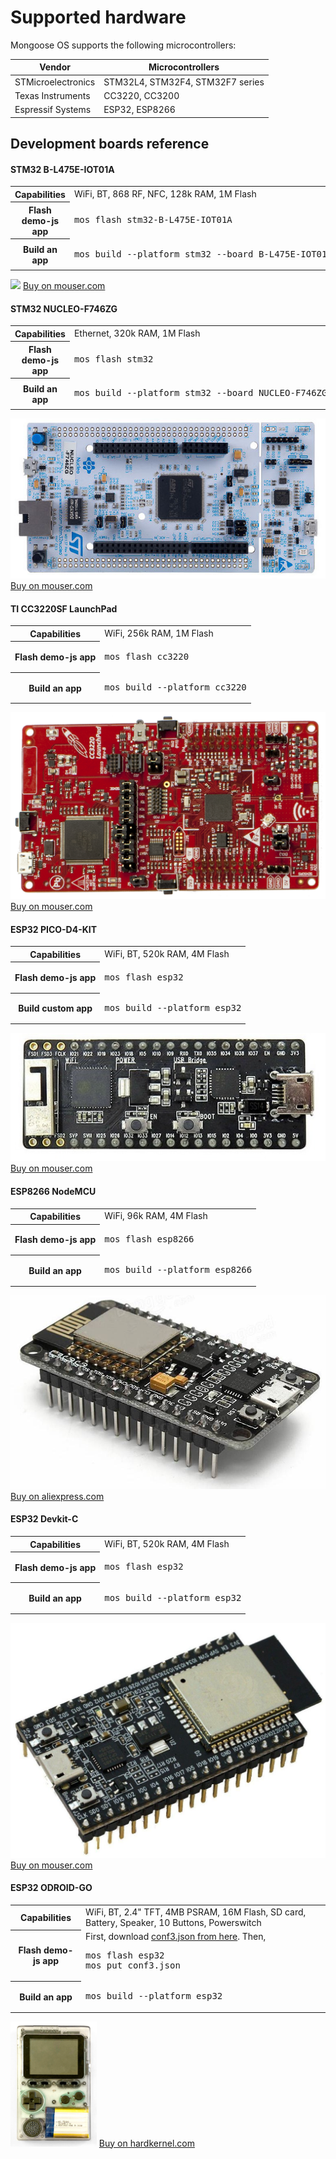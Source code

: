# Supported hardware

Mongoose OS supports the following microcontrollers:

|  Vendor  | Microcontrollers |
| -------  | --------------- | 
| STMicroelectronics | STM32L4, STM32F4, STM32F7 series |
| Texas Instruments | CC3220, CC3200 |
| Espressif Systems | ESP32, ESP8266   |

## Development boards reference

#### STM32 B-L475E-IOT01A

<div class="row pb-4">
  <div class="col-md-8">
    <table class="my-0">
      <tr><th class="small">Capabilities</th><td>WiFi, BT, 868 RF, NFC, 128k RAM, 1M Flash</td></tr>
      <tr><th class="small">Flash demo-js app</th><td><pre>mos flash stm32-B-L475E-IOT01A</pre></td></tr>
      <tr><th class="small">Build an app</th><td><pre>mos build --platform stm32 --board B-L475E-IOT01A</pre></td></tr>
    </table>
  </div>
  <div class="col-md-4">
    <img class="img-fluid mh-100 mw-100" src="/mongoose-os-docs/quickstart/images/stm32_iot01a.png" />
    <a target="_blank" href="https://www.mouser.ie/ProductDetail/STMicroelectronics/B-L475E-IOT01A2?qs=sGAEpiMZZMtw0nEwywcFgLsaY7JiSlO%2fppdYl3jRSsNnt9SKMZclVw%3d%3d">Buy on mouser.com</a>
  </div>
</div>

#### STM32 NUCLEO-F746ZG

<div class="row pb-4">
  <div class="col-md-8">
    <table class="my-0">
      <tr><th class="small">Capabilities</th><td>Ethernet, 320k RAM, 1M Flash</td></tr>
      <tr><th class="small">Flash demo-js app</th><td><pre>mos flash stm32</pre></td></tr>
      <tr><th class="small">Build an app</th><td><pre>mos build --platform stm32 --board NUCLEO-F746ZG</pre></td></tr>
    </table>
  </div>
    <div class="col-md-4">
    <img class="img-fluid mh-100 mw-100" src="images/nucleo-f746zg.png" />
    <a target="_blank" href="https://www.mouser.ie/ProductDetail/STMicroelectronics/NUCLEO-F746ZG?qs=sGAEpiMZZMtw0nEwywcFgCOvL%2fCIMT%2f2w01SZnal1Ngwgxcd9gFiJw%3d%3d">Buy on mouser.com</a>
  </div>
</div>

#### TI CC3220SF LaunchPad

<div class="row pb-4">
  <div class="col-md-8">
    <table class="my-0">
      <tr><th class="small">Capabilities</th><td>WiFi, 256k RAM, 1M Flash</td></tr>
      <tr><th class="small">Flash demo-js app</th><td><pre>mos flash cc3220</pre></td></tr>
      <tr><th class="small">Build an app</th><td><pre>mos build --platform cc3220</pre></td></tr>
    </table>
  </div>
  <div class="col-md-4">
    <img class="img-fluid mh-100 mw-100" src="images/cc3220.png" />
    <a target="_blank" href="https://www.mouser.ie/ProductDetail/Texas-Instruments/LAUNCHCC3220MODASF?qs=%2fha2pyFadujqlJX34r9ZGoAmtkXcNzJj%252bZ4VZVBUJdhvqS35TYOi%252bA%3d%3d">Buy on mouser.com</a>
  </div>
</div>

#### ESP32 PICO-D4-KIT

<div class="row pb-4">
  <div class="col-md-8">
    <table class="my-0">
      <tr><th class="small">Capabilities</th><td>WiFi, BT, 520k RAM, 4M Flash</td></tr>
      <tr><th class="small">Flash demo-js app</th><td><pre>mos flash esp32</pre></td></tr>
      <tr><th class="small">Build custom app</th><td><pre>mos build --platform esp32</pre></td></tr>
    </table>
  </div>
  <div class="col-md-4">
    <img class="img-fluid mh-100 mw-100" src="images/esp32-pico-kit.png" />
    <a target="_blank" href="https://www.mouser.ie/ProductDetail/Espressif-Systems/ESP32-PICO-KIT?qs=%2fha2pyFadug%252b4OsJtZ6BWCK54algBDG2cu7MN2ivj8E%3d">Buy on mouser.com</a>
  </div>
</div>

#### ESP8266 NodeMCU

<div class="row pb-4">
  <div class="col-md-8">
    <table class="my-0">
      <tr><th class="small">Capabilities</th><td>WiFi, 96k RAM, 4M Flash</td></tr>
      <tr><th class="small">Flash demo-js app</th><td><pre>mos flash esp8266</pre></td></tr>
      <tr><th class="small">Build an app</th><td><pre>mos build --platform esp8266</pre></td></tr>
    </table>
  </div>
    <div class="col-md-4">
    <img class="img-fluid mh-100 mw-100" src="images/nodemcu.png" />
    <a target="_blank" href="https://www.aliexpress.com/wholesale?SearchText=nodemcu">Buy on aliexpress.com</a>
  </div>
</div>

#### ESP32 Devkit-C

<div class="row pb-4">
  <div class="col-md-8">
    <table class="my-0">
      <tr><th class="small">Capabilities</th><td>WiFi, BT, 520k RAM, 4M Flash</td></tr>
      <tr><th class="small">Flash demo-js app</th><td><pre>mos flash esp32</pre></td></tr>
      <tr><th class="small">Build an app</th><td><pre>mos build --platform esp32</pre></td></tr>
    </table>
  </div>
    <div class="col-md-4">
    <img class="img-fluid mh-100 mw-100" src="images/esp32-devkitc.png" />
    <a target="_blank" href="https://www.mouser.ie/All-Manufacturers/_/N-0?Keyword=esp32-devkit-c">Buy on mouser.com</a>
  </div>
</div>

#### ESP32 ODROID-GO

<div class="row pb-4">
  <div class="col-md-8">
    <table class="my-0">
      <tr><th class="small">Capabilities</th><td>WiFi, BT, 2.4" TFT, 4MB PSRAM, 16M Flash, SD card, Battery, Speaker, 10 Buttons, Powerswitch</td></tr>
      <tr><th class="small">Flash demo-js app</th><td>First, download <a href="odroid-go/conf3.json">conf3.json from here</a>. Then, <pre class="mt-2">mos flash esp32<br>mos put conf3.json</pre></td></tr>
      <tr><th class="small">Build an app</th><td><pre>mos build --platform esp32</pre></td></tr>
    </table>
  </div>
    <div class="col-md-4">
    <img class="img-fluid mh-50 mw-100" src="images/odroid-go.png" style="max-height: 200px;" />
    <a target="_blank" href="https://www.hardkernel.com/main/shop/good_list.php?lang=en">Buy on hardkernel.com</a>
  </div>
</div>
